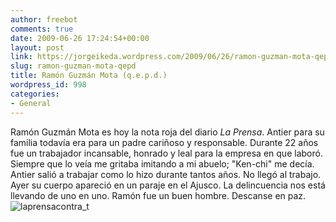 ```yaml
---
author: freebot
comments: true
date: 2009-06-26 17:24:54+00:00
layout: post
link: https://jorgeikeda.wordpress.com/2009/06/26/ramon-guzman-mota-qepd/
slug: ramon-guzman-mota-qepd
title: Ramón Guzmán Mota (q.e.p.d.)
wordpress_id: 998
categories:
- General
---
```



Ramón Guzmán Mota es hoy la nota roja del diario _La Prensa_. Antier  para su familia todavía era para un padre cariñoso y responsable. Durante 22 años fue un trabajador incansable, honrado y leal para la empresa en que laboró. Siempre que lo veía me gritaba imitando a mi abuelo; "Ken-chi" me decía. Antier salió a trabajar como lo hizo durante tantos años. No llegó al trabajo. Ayer su cuerpo apareció en un paraje en el Ajusco. La delincuencia nos está llevando de uno en uno. Ramón fue un buen hombre. Descanse en paz.
![laprensacontra_t](http://www.jorgeikeda.com/wordpress/wp-content/uploads/2009/06/laprensacontra_t.jpg)
